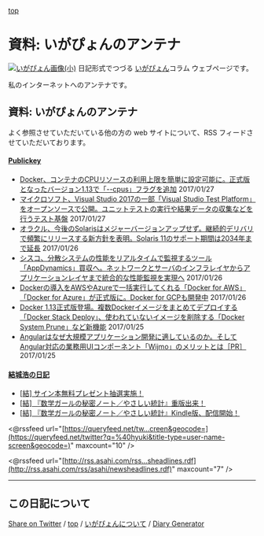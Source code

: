 [top](../index.html) 

資料: いがぴょんのアンテナ
=====================================================================================================
[![いがぴょん画像(小)](https://igapyon.github.io/diary/images/iga200306s.jpg "いがぴょん")](https://igapyon.github.io/diary/memo/memoigapyon.html) 日記形式でつづる [いがぴょん](https://igapyon.github.io/diary/memo/memoigapyon.html)コラム ウェブページです。

私のインターネットへのアンテナです。


## 資料: いがぴょんのアンテナ

よく参照させていただいている他の方の web サイトについて、RSS フィードさせていただいております。


#### [Publickey](http://www.publickey1.jp/)

* [Docker、コンテナのCPUリソースの利用上限を簡単に設定可能に。正式版となったバージョン1.13で「--cpus」フラグを追加](http://www.publickey1.jp/blog/17/dockercpu113--cpus.html) 2017/01/27
* [マイクロソフト、Visual Studio 2017の一部「Visual Studio Test Platform」をオープンソースで公開。ユニットテストの実行や結果データの収集などを行うテスト基盤](http://www.publickey1.jp/blog/17/visual_studio_2017visual_studio_test_platform.html) 2017/01/27
* [オラクル、今後のSolarisはメジャーバージョンアップせず。継続的デリバリで頻繁にリリースする新方針を表明。Solaris 11のサポート期間は2034年まで延長](http://www.publickey1.jp/blog/17/solarissolaris_112034.html) 2017/01/26
* [シスコ、分散システムの性能をリアルタイムで監視するツール「AppDynamics」買収へ。ネットワークとサーバのインフラレイヤからアプリケーションレイヤまで統合的な性能監視を実現へ](http://www.publickey1.jp/blog/17/appdynamics_1.html) 2017/01/26
* [Dockerの導入をAWSやAzureで一括実行してくれる「Docker for AWS」「Docker for Azure」が正式版に。Docker for GCPも開発中](http://www.publickey1.jp/blog/17/awsazuredockerdocker_for_awsdocker_for_azuredocker_for_gcp.html) 2017/01/26
* [Docker 1.13正式版登場。複数Dockerイメージをまとめてデプロイする「Docker Stack Deploy」、使われていないイメージを削除する「Docker System Prune」など新機能](http://www.publickey1.jp/blog/17/docker_113dockerdocker_stack_deploydocker_system_prune.html) 2017/01/25
* [Angularはなぜ大規模アプリケーション開発に適しているのか。そしてAngular対応の業務用UIコンポーネント「Wijmo」のメリットとは［PR］](http://www.publickey1.jp/blog/17/angularangularuiwijmopr.html) 2017/01/25


#### [結城浩の日記](http://www.hyuki.com/d/)

* [[結] サイン本無料プレゼント抽選実施！](http://www.hyuki.com/d/201612.html#i20161207093023) 
* [[結] 『数学ガールの秘密ノート／やさしい統計』重版出来！](http://www.hyuki.com/d/201611.html#i20161112114124) 
* [[結] 『数学ガールの秘密ノート／やさしい統計』Kindle版、配信開始！](http://www.hyuki.com/d/201611.html#i20161110142348) 


<@rssfeed url="[https://queryfeed.net/tw...creen&geocode=](https://queryfeed.net/twitter?q=%40hyuki&title-type=user-name-screen&geocode=)" maxcount="10" />

<@rssfeed url="[http://rss.asahi.com/rss...sheadlines.rdf](http://rss.asahi.com/rss/asahi/newsheadlines.rdf)" maxcount="7" />

----------------------------------------------------------------------------------------------------

## この日記について

[Share on Twitter](https://twitter.com/intent/tweet?hashtags=igapyon%2Cdiary%2C%E3%81%84%E3%81%8C%E3%81%B4%E3%82%87%E3%82%93&text=%E8%B3%87%E6%96%99%3A+%E3%81%84%E3%81%8C%E3%81%B4%E3%82%87%E3%82%93%E3%81%AE%E3%82%A2%E3%83%B3%E3%83%86%E3%83%8A&url=https%3A%2F%2Figapyon.github.io%2Fdiary%2Fmemo%2Fmemoantenna.html) / [top](../index.html) / [いがぴょんについて](https://igapyon.github.io/diary/memo/memoigapyon.html) / [Diary Generator](https://github.com/igapyon/igapyonv3)
